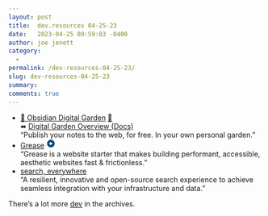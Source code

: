 ```yaml
---
layout: post
title:  dev.resources 04-25-23
date:   2023-04-25 09:59:03 -0400
author: joe jenett
category:
  -  
permalink: /dev-resources-04-25-23/
slug: dev-resources-04-25-23
summary: 
comments: true
---
```


<ul class="links">
	<li><a title="GitHub - oleeskild/obsidian-digital-garden" href="https://github.com/oleeskild/obsidian-digital-garden">🏡 Obsidian Digital Garden</a> <a href="https://pinboard.in/u:wheresalice">📌</a><br>⬌ <a title="Digital Garden Overview" href="https://dg-docs.ole.dev/">Digital Garden Overview (Docs)</a><br>“Publish your notes to the web, for free. In your own personal garden.”</li>
	<li><a title="Grease" href="https://web-grease.netlify.app/">Grease</a> <a class="normaltext" title="source" href="https://adactio.com/links/20104"><img src="/images/left-arrow.png" alt="" width="18"></a><br>“Grease is a website starter that makes building performant, accessible, aesthetic websites fast &amp; frictionless.”</li>
	<li><a title="Orama - Search, everywhere." href="https://oramasearch.com/">search, everywhere</a><br>“A resilient, innovative and open-source search experience to achieve seamless integration with your infrastructure and data.”</li>
</ul>
<p>There’s a lot more <a href="https://dwt-archives.joejenett.com/?s=dev">dev</a> in the archives.</p>
<a href="https://brid.gy/publish/mastodon"></a>